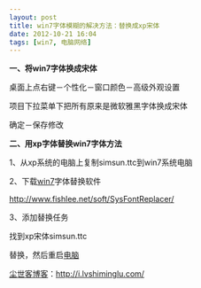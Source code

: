 ```yaml
---
layout: post
title: win7字体模糊的解决方法：替换成xp宋体
date: 2012-10-21 16:04
tags: [win7, 电脑网络]
---
```

<strong>一、将win7字体换成宋体</strong>

桌面上点右键－个性化－窗口颜色－高级外观设置

项目下拉菜单下把所有原来是微软雅黑字体换成宋体

确定－保存修改

<strong>二、用xp字体替换win7字体方法</strong>

1、从xp系统的电脑上复制simsun.ttc到win7系统电脑

2、下载<a href="http://i.lvshiminglu.com/tag/win7">win7</a>字体替换软件

<a href="http://www.fishlee.net/soft/SysFontReplacer/" target="_blank">http://www.fishlee.net/soft/SysFontReplacer/</a>

3、添加替换任务

找到xp宋体simsun.ttc

替换，然后重启<a href="http://i.lvshiminglu.com/tag/%e7%94%b5%e8%84%91">电脑</a>

<a href="http://i.lvshiminglu.com/">尘世客博客</a>：<a href="http://i.lvshiminglu.com/">http://i.lvshiminglu.com/</a>

